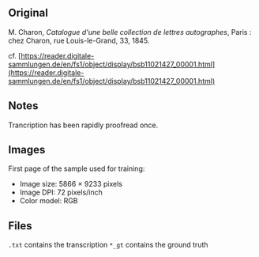 ## Original
M. Charon, _Catalogue d'une belle collection de lettres autographes_,
Paris : chez Charon, rue Louis-le-Grand, 33, 1845.

cf. [https://reader.digitale-sammlungen.de/en/fs1/object/display/bsb11021427_00001.html](https://reader.digitale-sammlungen.de/en/fs1/object/display/bsb11021427_00001.html)

## Notes
Trancription has been rapidly proofread once.

## Images

First page of the sample used for training:
- Image size: 5866 × 9233 pixels
- Image DPI: 72 pixels/inch
- Color model: RGB

## Files

```.txt``` contains the transcription
```*_gt``` contains the ground truth
